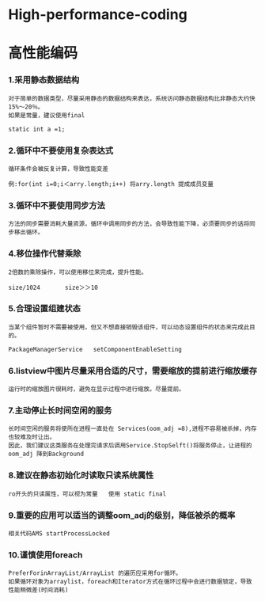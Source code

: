 # High-performance-coding
# 高性能编码

### 1.采用静态数据结构

    对于简单的数据类型，尽量采用静态的数据结构来表达，系统访问静态数据结构比非静态大约快15%～20％。
    如果是常量，建议使用final

    static int a =1;

### 2.循环中不要使用复杂表达式

    循环条件会被反复计算，导致性能变差

    例:for(int i=0;i＜arry.length;i++) 将arry.length 提成成员变量

### 3.循环中不要使用同步方法

    方法的同步需要消耗大量资源，循环中调用同步的方法，会导致性能下降，必须要同步的话将同步移出循环。

### 4.移位操作代替乘除

    2倍数的乘除操作，可以使用移位来完成，提升性能。

    size/1024       size＞＞10

### 5.合理设置组建状态

    当某个组件暂时不需要被使用，但又不想直接销毁该组件，可以动态设置组件的状态来完成此目的。

    PackageManagerService   setComponentEnableSetting

### 6.listview中图片尽量采用合适的尺寸，需要缩放的提前进行缩放缓存

    运行时的缩放图片很耗时，避免在显示过程中进行缩放。尽量提前。

### 7.主动停止长时间空闲的服务

    长时间空闲的服务将使所在进程一直处在 Services(oom_adj =8),进程不容易被杀掉，内存也较难及时让出。
    因此，我们建议这类服务在处理完请求后调用Service.StopSelft()将服务停止，让进程的oom_adj 降到Background

### 8.建议在静态初始化时读取只读系统属性

    ro开头的只读属性，可以视为常量   使用 static final

### 9.重要的应用可以适当的调整oom_adj的级别，降低被杀的概率

    相关代码AMS startProcessLocked

### 10.谨慎使用foreach

    PreferForinArrayList/ArrayList 的遍历应采用for循环。
    如果循环对象为arraylist，foreach和Iterator方式在循环过程中会进行数据锁定，导致性能稍微差(时间消耗)






